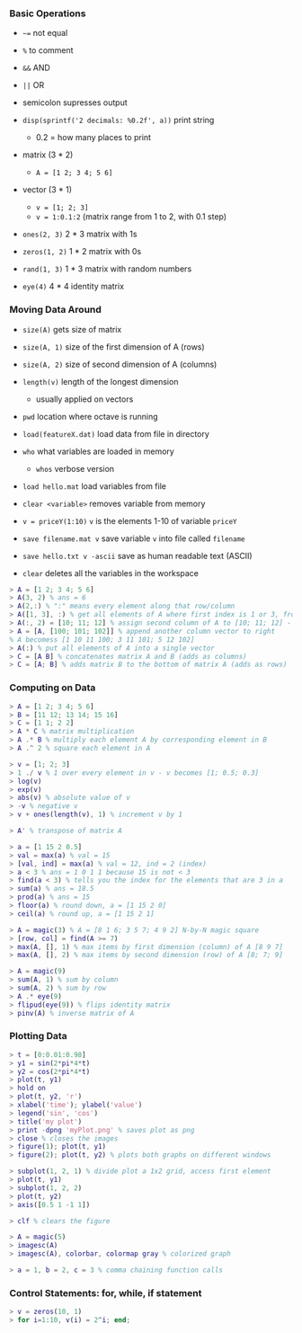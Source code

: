 ### Basic Operations

- `~=` not equal
- `%` to comment
- `&&` AND
- `||` OR

- semicolon supresses output
- `disp(sprintf('2 decimals: %0.2f', a))` print string
    - 0.2 = how many places to print

- matrix (3 * 2)
    - `A = [1 2; 3 4; 5 6]`

- vector (3 * 1)
    - `v = [1; 2; 3]`
    - `v = 1:0.1:2` (matrix range from 1 to 2, with 0.1 step)

- `ones(2, 3)` 2 * 3 matrix with 1s
- `zeros(1, 2)` 1 * 2 matrix with 0s
- `rand(1, 3)` 1 * 3 matrix with random numbers
- `eye(4)` 4 * 4 identity matrix

### Moving Data Around

- `size(A)` gets size of matrix
- `size(A, 1)` size of the first dimension of A (rows)
- `size(A, 2)` size of second dimension of A (columns)

- `length(v)` length of the longest dimension
    - usually applied on vectors

- `pwd` location where octave is running

- `load(featureX.dat)` load data from file in directory
- `who` what variables are loaded in memory
    - `whos` verbose version

- `load hello.mat` load variables from file

- `clear <variable>` removes variable from memory
- `v = priceY(1:10)` `v` is the elements 1-10 of variable `priceY`

- `save filename.mat v` save variable `v` into file called `filename`
- `save hello.txt v -ascii` save as human readable text (ASCII)

- `clear` deletes all the variables in the workspace

```matlab
> A = [1 2; 3 4; 5 6]
> A(3, 2) % ans = 6
> A(2,:) % ":" means every element along that row/column
> A([1, 3], :) % get all elements of A where first index is 1 or 3, from all columns
> A(:, 2) = [10; 11; 12] % assign second column of A to [10; 11; 12] - A becomes [1 10; 3 11; 5 12]
> A = [A, [100; 101; 102]] % append another column vector to right
% A becomess [1 10 11 100; 3 11 101; 5 12 102]
> A(:) % put all elements of A into a single vector
> C = [A B] % concatenates matrix A and B (adds as columns)
> C = [A; B] % adds matrix B to the bottom of matrix A (adds as rows)
```
### Computing on Data

```matlab
> A = [1 2; 3 4; 5 6]
> B = [11 12; 13 14; 15 16]
> C = [1 1; 2 2]
> A * C % matrix multiplication
> A .* B % multiply each element A by corresponding element in B
> A .^ 2 % square each element in A

> v = [1; 2; 3]
> 1 ./ v % 1 over every element in v - v becomes [1; 0.5; 0.3]
> log(v)
> exp(v)
> abs(v) % absolute value of v
> -v % negative v
> v + ones(length(v), 1) % increment v by 1

> A' % transpose of matrix A

> a = [1 15 2 0.5]
> val = max(a) % val = 15
> [val, ind] = max(a) % val = 12, ind = 2 (index)
> a < 3 % ans = 1 0 1 1 because 15 is not < 3
> find(a < 3) % tells you the index for the elements that are 3 in a
> sum(a) % ans = 18.5
> prod(a) % ans = 15
> floor(a) % round down, a = [1 15 2 0]
> ceil(a) % round up, a = [1 15 2 1]

> A = magic(3) % A = [8 1 6; 3 5 7; 4 9 2] N-by-N magic square
> [row, col] = find(A >= 7)
> max(A, [], 1) % max items by first dimension (column) of A [8 9 7]
> max(A, [], 2) % max items by second dimension (row) of A [8; 7; 9]

> A = magic(9)
> sum(A, 1) % sum by column
> sum(A, 2) % sum by row
> A .* eye(9)
> flipud(eye(9)) % flips identity matrix
> pinv(A) % inverse matrix of A
```

### Plotting Data

```matlab
> t = [0:0.01:0.98]
> y1 = sin(2*pi*4*t)
> y2 = cos(2*pi*4*t)
> plot(t, y1)
> hold on
> plot(t, y2, 'r')
> xlabel('time'); ylabel('value')
> legend('sin', 'cos')
> title('my plot')
> print -dpng 'myPlot.png' % saves plot as png
> close % closes the images
> figure(1); plot(t, y1)
> figure(2); plot(t, y2) % plots both graphs on different windows

> subplot(1, 2, 1) % divide plot a 1x2 grid, access first element
> plot(t, y1)
> subplot(1, 2, 2)
> plot(t, y2)
> axis([0.5 1 -1 1])

> clf % clears the figure

> A = magic(5)
> imagesc(A)
> imagesc(A), colorbar, colormap gray % colorized graph

> a = 1, b = 2, c = 3 % comma chaining function calls
```

### Control Statements: for, while, if statement

```matlab
> v = zeros(10, 1)
> for i=1:10, v(i) = 2^i; end;
```





























































